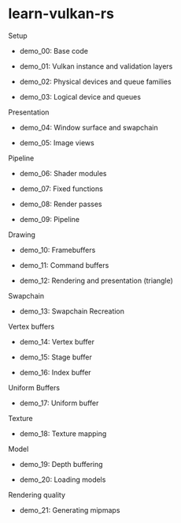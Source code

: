 # learn-vulkan-rs

Setup

- demo_00: Base code

- demo_01: Vulkan instance and validation layers

- demo_02: Physical devices and queue families

- demo_03: Logical device and queues

Presentation

- demo_04: Window surface and swapchain

- demo_05: Image views

Pipeline

- demo_06: Shader modules

- demo_07: Fixed functions

- demo_08: Render passes

- demo_09: Pipeline

Drawing

- demo_10: Framebuffers

- demo_11: Command buffers

- demo_12: Rendering and presentation (triangle)

Swapchain

- demo_13: Swapchain Recreation

Vertex buffers

- demo_14: Vertex buffer

- demo_15: Stage buffer

- demo_16: Index buffer

Uniform Buffers

- demo_17: Uniform buffer

Texture

- demo_18: Texture mapping

Model

- demo_19: Depth buffering

- demo_20: Loading models

Rendering quality

- demo_21: Generating mipmaps